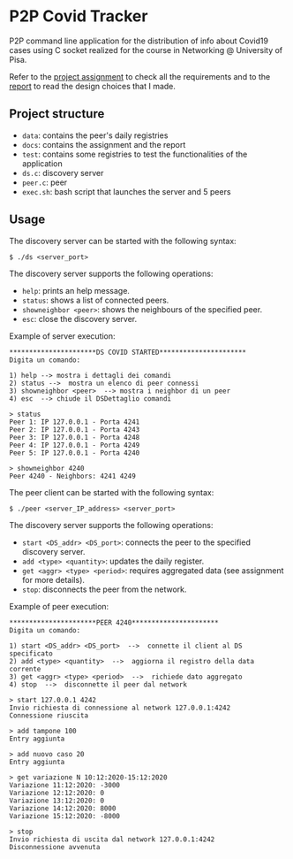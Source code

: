 # P2P Covid Tracker

P2P command line application for the distribution of info about Covid19 cases using C socket
realized for the course in Networking @ University of Pisa.

Refer to the [project assignment](docs/requirements.pdf) to check all the requirements and to the 
[report](docs/report.pdf) to read the design choices that I made.

## Project structure
 - `data`: contains the peer's daily registries
 - `docs`: contains the assignment and the report
 - `test`: contains some registries to test the functionalities of the application
 - `ds.c`: discovery server
 - `peer.c`: peer
 - `exec.sh`: bash script that launches the server and 5 peers

## Usage

The discovery server can be started with the following syntax:
```
$ ./ds <server_port>
```

The discovery server supports the following operations:
 - `help`: prints an help message.
 - `status`: shows a list of connected peers.
 - `showneighbor <peer>`: shows the neighbours of the specified peer.
 - `esc`: close the discovery server.

Example of server execution:
```
**********************DS COVID STARTED**********************
Digita un comando:

1) help --> mostra i dettagli dei comandi
2) status -->  mostra un elenco di peer connessi
3) showneighbor <peer>  --> mostra i neighbor di un peer
4) esc  --> chiude il DSDettaglio comandi

> status
Peer 1: IP 127.0.0.1 - Porta 4241
Peer 2: IP 127.0.0.1 - Porta 4243
Peer 3: IP 127.0.0.1 - Porta 4248
Peer 4: IP 127.0.0.1 - Porta 4249
Peer 5: IP 127.0.0.1 - Porta 4240

> showneighbor 4240
Peer 4240 - Neighbors: 4241 4249
```


The peer client can be started with the following syntax:
```
$ ./peer <server_IP_address> <server_port>
```

The discovery server supports the following operations:
 - `start <DS_addr> <DS_port>`: connects the peer to the specified discovery server.
 - `add <type> <quantity>`: updates the daily register.
 - `get <aggr> <type> <period>`: requires aggregated data (see assignment for more details).
 - `stop`: disconnects the peer from the network.

Example of peer execution:
```
**********************PEER 4240**********************
Digita un comando:

1) start <DS_addr> <DS_port>  -->  connette il client al DS specificato
2) add <type> <quantity>  -->  aggiorna il registro della data corrente
3) get <aggr> <type> <period>  -->  richiede dato aggregato 
4) stop  -->  disconnette il peer dal network

> start 127.0.0.1 4242
Invio richiesta di connessione al network 127.0.0.1:4242
Connessione riuscita

> add tampone 100
Entry aggiunta

> add nuovo caso 20
Entry aggiunta

> get variazione N 10:12:2020-15:12:2020
Variazione 11:12:2020: -3000
Variazione 12:12:2020: 0
Variazione 13:12:2020: 0
Variazione 14:12:2020: 8000
Variazione 15:12:2020: -8000

> stop
Invio richiesta di uscita dal network 127.0.0.1:4242
Disconnessione avvenuta

```
